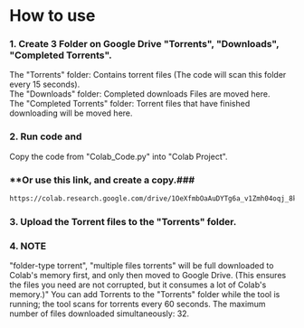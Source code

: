 # How to use #
### 1. Create 3 Folder on Google Drive "Torrents", "Downloads", "Completed Torrents". ###
The "Torrents" folder: Contains torrent files (The code will scan this folder every 15 seconds).  
The "Downloads" folder: Completed downloads Files are moved here.  
The "Completed Torrents" folder: Torrent files that have finished downloading will be moved here.
### 2. Run code and 
Copy the code from "Colab_Code.py" into "Colab Project".  
### **Or use this link, and create a copy.###
   ```bash
   https://colab.research.google.com/drive/1OeXfmbOaAuDYTg6a_v1Zmh04oqj_8kQd
  ```
### 3. Upload the Torrent files to the "Torrents" folder. ###
### 4. NOTE ###
"folder-type torrent", "multiple files torrents" will be full downloaded to Colab's memory first, and only then moved to Google Drive.
(This ensures the files you need are not corrupted, but it consumes a lot of Colab's memory.)"
You can add Torrents to the "Torrents" folder while the tool is running; the tool scans for torrents every 60 seconds.
The maximum number of files downloaded simultaneously: 32.
